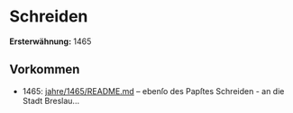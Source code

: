 # Schreiden

**Ersterwähnung:** 1465

## Vorkommen
- 1465: [jahre/1465/README.md](../jahre/1465/README.md) – ebenſo des Papſtes Schreiden - an die Stadt
Breslau...
